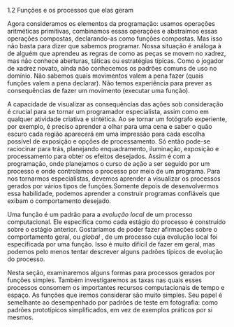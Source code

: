 1.2 Funções e os processos que elas geram

Agora consideramos os elementos da programação: usamos operações aritméticas primitivas, combinamos essas operações e abstraímos essas operações compostas, declarando-as como funções compostas. Mas isso não basta para dizer que sabemos programar. Nossa situação é análoga à de alguém que aprendeu as regras de como as peças se movem no xadrez, mas não conhece aberturas, táticas ou estratégias típicas. Como o jogador de xadrez novato, ainda não conhecemos os padrões comuns de uso no domínio. Não sabemos quais movimentos valem a pena fazer (quais funções valem a pena declarar). Não temos experiência para prever as consequências de fazer um movimento (executar uma função).

A capacidade de visualizar as consequências das ações sob consideração é crucial para se tornar um programador especialista, assim como em qualquer atividade criativa e sintética. Ao se tornar um fotógrafo experiente, por exemplo, é preciso aprender a olhar para uma cena e saber o quão escuro cada região aparecerá em uma impressão para cada escolha possível de exposição e opções de processamento. Só então pode-se raciocinar para trás, planejando enquadramento, iluminação, exposição e processamento para obter os efeitos desejados. Assim é com a programação, onde planejamos o curso de ação a ser seguido por um processo e onde controlamos o processo por meio de um programa. Para nos tornarmos especialistas, devemos aprender a visualizar os processos gerados por vários tipos de funções.Somente depois de desenvolvermos essa habilidade, podemos aprender a construir programas confiáveis ​​que exibam o comportamento desejado.

Uma função é um padrão para a _evolução local_ de um processo computacional. Ele especifica como cada estágio do processo é construído sobre o estágio anterior. Gostaríamos de poder fazer afirmações sobre o comportamento geral, ou _global_ , de um processo cuja evolução local foi especificada por uma função. Isso é muito difícil de fazer em geral, mas podemos pelo menos tentar descrever alguns padrões típicos de evolução do processo.

Nesta seção, examinaremos alguns formas para processos gerados por funções simples. Também investigaremos as taxas nas quais esses processos consomem os importantes recursos computacionais de tempo e espaço. As funções que iremos considerar são muito simples. Seu papel é semelhante ao desempenhado por padrões de teste em fotografia: como padrões prototípicos simplificados, em vez de exemplos práticos por si mesmos.
